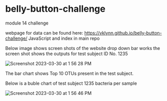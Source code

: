 # belly-button-challenge
module 14 challenge 

webpage for data can be found here: https://vklynn.github.io/belly-button-challenge/
JavaScript and index in main repo

Below image shows screen shots of the website drop down bar works the screen shot shows the outputs for test subject ID No. 1235

![Screenshot 2023-03-30 at 1 56 28 PM](https://user-images.githubusercontent.com/47072092/228923271-cd62ab3b-6f34-4938-bbb7-9fe99d1490cb.png)


The bar chart shows Top 10 OTUs present in the test subject.

Below is a buble chart of test subject 1235 bacteria per sample

![Screenshot 2023-03-30 at 1 56 46 PM](https://user-images.githubusercontent.com/47072092/228923344-5683d7c4-772e-4560-85b6-4ab563c186b5.png)
